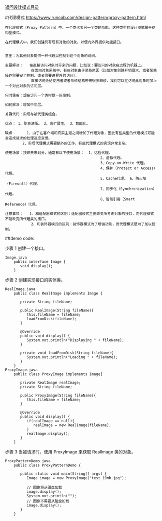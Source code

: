 <p>
    <a href="#" onclick="showITLearnPage('softdesign')">返回设计模式目录</a>
</p>

#代理模式 
https://www.runoob.com/design-pattern/proxy-pattern.html

	在代理模式（Proxy Pattern）中，一个类代表另一个类的功能。这种类型的设计模式属于结构型模式。

	在代理模式中，我们创建具有现有对象的对象，以便向外界提供功能接口。

    
    意图：为其他对象提供一种代理以控制对这个对象的访问。
    
    主要解决：	在直接访问对象时带来的问题，比如说：要访问的对象在远程的机器上。
                在面向对象系统中，有些对象由于某些原因（比如对象创建开销很大，或者某些操作需要安全控制，或者需要进程外的访问），
                直接访问会给使用者或者系统结构带来很多麻烦，我们可以在访问此对象时加上一个对此对象的访问层。
    
    何时使用：想在访问一个类时做一些控制。
    
    如何解决：增加中间层。
    
    关键代码：实现与被代理类组合。
    
    优点： 1、职责清晰。 2、高扩展性。 3、智能化。
    
    缺点： 	1、由于在客户端和真实主题之间增加了代理对象，因此有些类型的代理模式可能会造成请求的处理速度变慢。 
            2、实现代理模式需要额外的工作，有些代理模式的实现非常复杂。
    
    使用场景：按职责来划分，通常有以下使用场景： 	1、远程代理。 
                                                2、虚拟代理。 
                                                3、Copy-on-Write 代理。 
                                                4、保护（Protect or Access）代理。 
                                                5、Cache代理。 6、防火墙（Firewall）代理。 
                                                7、同步化（Synchronization）代理。 
                                                8、智能引用（Smart Reference）代理。
    
    注意事项： 	1、和适配器模式的区别：适配器模式主要改变所考虑对象的接口，而代理模式不能改变所代理类的接口。 
                2、和装饰器模式的区别：装饰器模式为了增强功能，而代理模式是为了加以控制。
    

##demo code:

步骤 1
创建一个接口。

	Image.java
		public interface Image {
		   void display();
		}
步骤 2
创建实现接口的实体类。

	RealImage.java
		public class RealImage implements Image {
		 
		   private String fileName;
		 
		   public RealImage(String fileName){
			  this.fileName = fileName;
			  loadFromDisk(fileName);
		   }
		 
		   @Override
		   public void display() {
			  System.out.println("Displaying " + fileName);
		   }
		 
		   private void loadFromDisk(String fileName){
			  System.out.println("Loading " + fileName);
		   }
		}
	ProxyImage.java
		public class ProxyImage implements Image{
		 
		   private RealImage realImage;
		   private String fileName;
		 
		   public ProxyImage(String fileName){
			  this.fileName = fileName;
		   }
		 
		   @Override
		   public void display() {
			  if(realImage == null){
				 realImage = new RealImage(fileName);
			  }
			  realImage.display();
		   }
		}
步骤 3
当被请求时，使用 ProxyImage 来获取 RealImage 类的对象。

	ProxyPatternDemo.java
		public class ProxyPatternDemo {
		   
		   public static void main(String[] args) {
			  Image image = new ProxyImage("test_10mb.jpg");
		 
			  // 图像将从磁盘加载
			  image.display(); 
			  System.out.println("");
			  // 图像不需要从磁盘加载
			  image.display();  
		   }
		}

